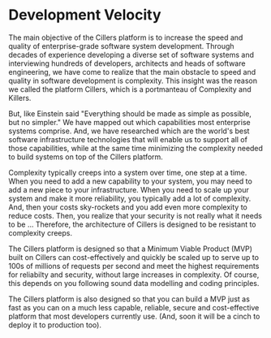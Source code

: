 # Development Velocity

The main objective of the Cillers platform is to increase the speed and quality of enterprise-grade software system development. Through decades of experience developing a diverse set of software systems and interviewing hundreds of developers, architects and heads of software engineering, we have come to realize that the main obstacle to speed and quality in software development is complexity. This insight was the reason we called the platform Cillers, which is a portmanteau of Complexity and Killers.

But, like Einstein said "Everything should be made as simple as possible, but no simpler." We have mapped out which capabilities most enterprise systems comprise. And, we have researched which are the world's best software infrastructure technologies that will enable us to support all of those capabilities, while at the same time minimizing the complexity needed to build systems on top of the Cillers platform.&#x20;

Complexity typically creeps into a system over time, one step at a time. When you need to add a new capability to your system, you may need to add a new piece to your infrastructure. When you need to scale up your system and make it more reliability, you typically add a lot of complexity. And, then your costs sky-rockets and you add even more complexity to reduce costs. Then, you realize that your security is not really what it needs to be ... Therefore, the architecture of Cillers is designed to be resistant to complexity creeps.&#x20;

The Cillers platform is designed so that a Minimum Viable Product (MVP) built on Cillers can cost-effectively and quickly be scaled up to serve up to 100s of millions of requests per second and meet the highest requirements for reliabilty and security, without large increases in complexity. Of course, this depends on you following sound data modelling and coding principles.&#x20;

The Cillers platform is also designed so that you can build a MVP just as fast as you can on a much less capable, reliable, secure and cost-effective platform that most developers currently use. (And, soon it will be a cinch to deploy it to production too).



